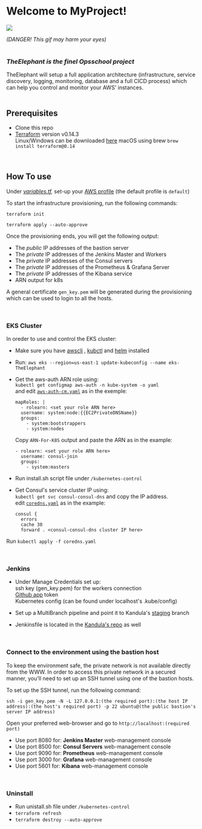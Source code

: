# Welcome to MyProject!
![](https://media.giphy.com/media/XD9o33QG9BoMis7iM4/giphy.gif)

*(DANGER! This gif may harm your eyes)*
<br/>
<br/>
### *TheElephant is the finel Opsschool project*
TheElephant will setup a full application architecture (infrastructure, service discovery, logging, monitoring, database and a full CICD process) which can help you control and monitor your AWS' instances.       
<br/>

## Prerequisites

 - Clone this repo
 - [Terraform](https://www.terraform.io/) version v0.14.3  
 Linux/Windows can be downloaded [here](https://releases.hashicorp.com/terraform/0.14.3/) 
 macOS using brew `brew install terraform@0.14` 

<br/>

## How To use  

Under _[variables.tf](https://github.com/rotemad/TheElephant/blob/main/variables.tf),_ set-up your [AWS profile](https://docs.aws.amazon.com/cli/latest/userguide/cli-configure-files.html) (the default profile is `default`)

To start the infrastructure provisioning, run the following commands:

`terraform init`

`terraform apply --auto-approve`

Once the provisioning ends, you will get the following output:

 - The *public* IP addresses of the bastion server
 - The *private* IP addresses of the Jenkins Master and Workers
 - The *private* IP addresses of the Consul servers
 - The *private* IP addresses of the Prometheus & Grafana Server
 - The *private* IP addresses of the Kibana service
 - ARN output for k8s 


A general certificate `gen_key.pem` will be generated during the provisioning which can be used to login to all the hosts.

<br/>

### EKS Cluster
In oreder to use and control the EKS cluster:

 - Make sure you have    [awscli](https://docs.aws.amazon.com/cli/latest/userguide/install-cliv2.html)   , [kubctl](https://kubernetes.io/docs/tasks/tools/#kubectl)  and [helm](https://helm.sh/docs/intro/install/#through-package-managers)   installed  

- Run:
`aws eks --region=us-east-1 update-kubeconfig --name eks-TheElephant`  


- Get the aws-auth ARN role using:  
`kubectl get configmap aws-auth -n kube-system -o yaml`  
and edit [`aws-auth-cm.yaml`](kubernetes-control/aws-auth-cm.yaml)  as in the exemple:

      mapRoles: |
        - rolearn: <set your role ARN here>
        username: system:node:{{EC2PrivateDNSName}}
        groups:
          - system:bootstrappers
          - system:nodes
    Copy `ARN-For-K8S` output and paste the ARN as in the example:

      - rolearn: <set your role ARN here>
        username: consul-join
        groups:
          - system:masters

- Run install.sh script file under `/kubernetes-control`

- Get Consul's service cluster IP using:  
`kubectl get svc consul-consul-dns`  and copy the IP address.  
edit [`coredns.yaml`](kubernetes-control/coredns.yaml) as in the example:

      consul {
        errors
        cache 30
        forward . <consul-consul-dns cluster IP here>

Run `kubectl apply -f coredns.yaml`
 
<br/>

### Jenkins
- Under Manage Credentials set up:   
ssh key (gen_key.pem) for the workers connection  
[Github app](https://docs.github.com/en/developers/apps/creating-a-github-app)  token  
Kubernetes config (can be found under localhost's .kube/config)

- Set up a MultiBranch pipeline and point it to Kandula's  [staging](https://github.com/rotemad/kandula_assignment/tree/staging) branch
- Jenkinsfile is located in the [Kandula's repo](https://github.com/rotemad/kandula_assignment) as well


<br/>

### Connect to the environment using the bastion host

To keep the environment safe, the private network is not available directly from the <span>WWW</span>.
In order to access this private network in a secured manner, you’ll need to set up an SSH tunnel using one of the bastion hosts.

To set up the SSH tunnel, run the following command:

    ssh -i gen_key.pem -N -L 127.0.0.1:(the required port):(the host IP address):(the host's required port) -p 22 ubuntu@(the public bastion's server IP address)

Open your preferred web-browser and go to `http://localhost:(required port)`
 - Use port 8080 for: **Jenkins Master** web-management console
 - Use port 8500 for: **Consul Servers** web-management console
 - Use port 9090 for: **Prometheus** web-management console
 - Use port 3000 for: **Grafana** web-management console
 - Use port 5601 for: **Kibana** web-management console

<br/>

### Uninstall

- Run unistall.sh file under `/kubernetes-control`
- `terraform refresh`
- `terraform destroy --auto-approve`
